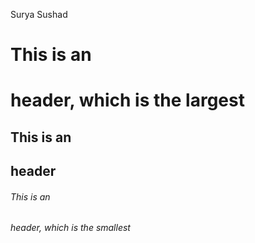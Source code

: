 Surya Sushad

# This is an <h1> header, which is the largest
## This is an <h2> header
###### This is an <h6> header, which is the smallest
